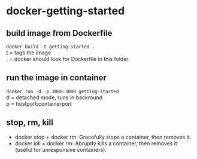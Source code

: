 # docker-getting-started

## build image from Dockerfile
```docker build -t getting-started .```  
t = tags the image  
. = docker should look for Dockerfile in this folder.

 ## run the image in container
 ```docker run -d -p 3000:3000 getting-started```  
d = detached mode, runs in backround  
p = hostport:containerport


## stop, rm, kill
- docker stop + docker rm: Gracefully stops a container, then removes it.
- docker kill + docker rm: Abruptly kills a container, then removes it (useful for unresponsive containers).